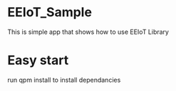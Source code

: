 # EEIoT_Sample
This is simple app that shows how to use EEIoT Library

# Easy start
run qpm install to install dependancies
